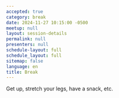```yaml
---
accepted: true
category: break
date: 2024-11-27 10:15:00 -0500
meetup: null
layout: session-details
permalink: null
presenters: null
schedule-layout: full
schedule_layout: full
sitemap: false
language: en
title: Break
---
```


Get up, stretch your legs, have a snack, etc.
